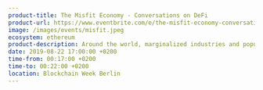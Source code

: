 ```yaml
---
product-title: The Misfit Economy - Conversations on DeFi
product-url: https://www.eventbrite.com/e/the-misfit-economy-conversations-on-defi-tickets-64968225712
image: /images/events/misfit.jpeg
ecosystem: ethereum
product-description: Around the world, marginalized industries and populations are prevented from participating in the formal financial system. So what types of financial innovation are needed to address these concrete, real-world problems? Is technology the primary factor restricting access to financial services for a Somalian entrepreneur, or Cannabis company, or is it identity, an oppressive regime, or something else? Just as the internet allowed for the creation of a new information infrastructure, blockchain technology allows for the creation of a new financial infrastructure. The DeFi movement has emerged in an attempt to make the infrastructure that supports new and existing blockchain-based markets just as decentralized as the underlying technology, increasing transparency, decreasing costs, and reducing the opportunity for censorship and / or manipulation.
date: 2019-08-22 17:00:00 +0200
time-from: 00:17:00 +0200
time-to: 00:22:00 +0200
location: Blockchain Week Berlin
---
```

